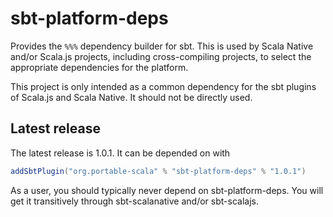 # sbt-platform-deps

Provides the `%%%` dependency builder for sbt.
This is used by Scala Native and/or Scala.js projects, including cross-compiling projects, to select the appropriate dependencies for the platform.

This project is only intended as a common dependency for the sbt plugins of Scala.js and Scala Native.
It should not be directly used.

## Latest release

The latest release is 1.0.1.
It can be depended on with

```scala
addSbtPlugin("org.portable-scala" % "sbt-platform-deps" % "1.0.1")
```

As a user, you should typically never depend on sbt-platform-deps.
You will get it transitively through sbt-scalanative and/or sbt-scalajs.
